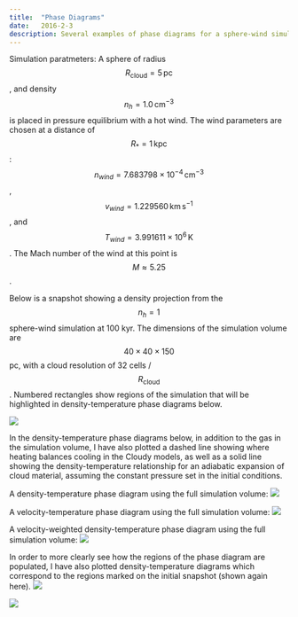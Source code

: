 ```yaml
---
title:  "Phase Diagrams"
date:   2016-2-3
description: Several examples of phase diagrams for a sphere-wind simulation 
---
```


Simulation paratmeters:
A sphere of radius $$R_{\mathrm{cloud}} = 5\,\mathrm{pc}$$, and density $$n_h = 1.0 \,\mathrm{cm}^{-3}$$ is placed 
in pressure equilibrium with a hot wind. The wind parameters are chosen at a distance of $$R_{*} = 1\,\mathrm{kpc}$$:
$$n_{wind} = 7.683798 \times 10^{-4}\,\mathrm{cm}^{-3}$$, $$v_{wind} = 1.229560\,\mathrm{km}\,\mathrm{s}^{-1}$$,
and $$T_{wind} = 3.991611 \times 10^{6}\,\mathrm{K}$$. The Mach number of the wind at this point is $$M \approx 5.25$$.

Below is a snapshot showing a density projection from the $$n_h = 1$$ sphere-wind simulation at 100 kyr. The dimensions
of the simulation volume are $$40 \times 40 \times 150$$ pc, with a cloud resolution of 32 cells / $$R_{\mathrm{cloud}}$$.
Numbered rectangles show regions of the simulation that will be highlighted in density-temperature phase diagrams below.

<img src="{{ site.url }}assets/images/sphere_wind_n1_100.png">

In the density-temperature phase diagrams below, in addition to the gas in the simulation volume, 
I have also plotted a dashed line showing where heating balances cooling in the Cloudy models, as 
well as a solid line showing the density-temperature relationship for an adiabatic expansion of cloud 
material, assuming the constant pressure set in the initial conditions.

A density-temperature phase diagram using the full simulation volume:
<img src="{{ site.url }}assets/images/nT_100.png">

A velocity-temperature phase diagram using the full simulation volume:
<img src="{{ site.url }}assets/images/vT_100.png">

A velocity-weighted density-temperature phase diagram using the full simulation volume:
<img src="{{ site.url }}assets/images/nvT_100.png">


In order to more clearly see how the regions of the phase diagram are populated, I have also plotted 
density-temperature diagrams which correspond to the regions marked on the initial snapshot (shown again here).
<img src="{{ site.url }}assets/images/sphere_wind_n1_100.png">

<img src="{{ site.url }}assets/images/subregions_100.png">

